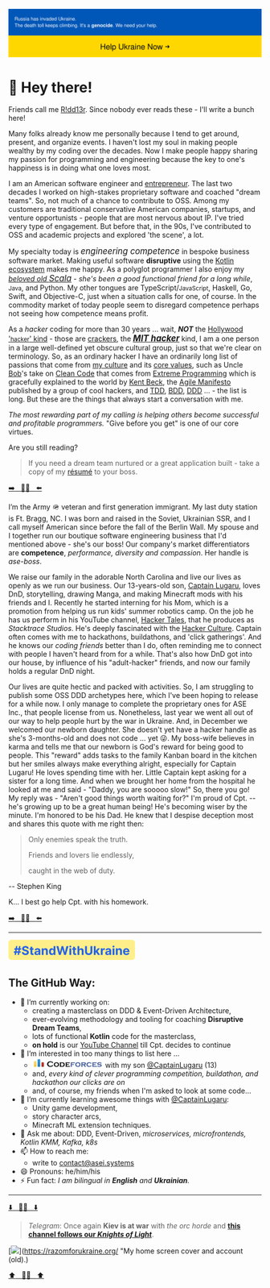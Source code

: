 [![Stand With Ukraine](https://raw.githubusercontent.com/vshymanskyy/StandWithUkraine/main/banner2-direct.svg)](https://stand-with-ukraine.pp.ua "Stand with Ukraine")

#  👋  Hey there!

Friends call me [R!dd13r](https://rdd13r.github.io/ "R!dd13r - <rdd13r>"). Since nobody ever reads these - I'll write a bunch here!

Many folks already know me personally because I tend to get around, present, and organize events. I haven't lost my soul in making people wealthy by my coding over the decades. Now I make people happy sharing my passion for programming and engineering because the key to one's happiness is in doing what one loves most.

I am an American software engineer and [entrepreneur](https://www.asei.systems/our-team "Advanced Software Enterprises, Inc. - Let us nurture your Dream Team!"). The last two decades I worked on high-stakes proprietary software and coached "dream teams". So, not much of a chance to contribute to OSS. Among my customers are traditional conservative American companies, startups, and venture opportunists - people that are most nervous about IP. I've tried every type of engagement. But before that, in the 90s, I've contributed to OSS and academic projects and explored 'the scene', a lot.

My specialty today is <big>_engineering competence_</big> in bespoke business software market. Making useful software **disruptive** using the [Kotlin ecosystem](https://kotlinlang.org/ "A modern programming language that makes developers happier.") makes me happy. As a polyglot programmer I also enjoy my _[beloved old <big>Scala</big>](https://www.scala-lang.org/ "“that works” ― Martin Odersky, Programming in Scala") - she's been a good functional friend for a long while_, <small>Java</small>, and Python. My other tongues are TypeScript/<small>JavaScript</small>, Haskell, Go, Swift, and Objective-C, just when a situation calls for one, of course. In the commodity market of today people seem to disregard competence perhaps not seeing how competence means profit. 

As a _hacker_ coding for more than 30 years ... wait, **_NOT_** the [Hollywood '<small>hacker</small>' kind](https://www.techrepublic.com/article/hackers-and-crackers-a-lesson-in-etymology-and-clear-communication/ "Popular culture doesn't match reality.") - those are [crackers](http://catb.org/jargon/html/crackers.html "Your ordinary criminals."), the **[<big>_MIT hacker_</big>](https://handbook.mit.edu/hacking "Hacking is about learning.")** kind, I am a one person in a large well-defined yet obscure cultural group, just so that we're clear on terminology. So, as an ordinary hacker I have an ordinarily long list of passions that come from [my culture](https://en.wikipedia.org/wiki/Hacker_culture "The Hacker Culture") and its [core values](https://en.wikipedia.org/wiki/Hacker_ethic "The Hacker Ethic"), such as Uncle [Bob](https://en.wikipedia.org/wiki/Robert_C._Martin "Robert C. Martin")'s take on [Clean Code](https://a.co/d/7fnmEdq "Amazon link to the Clean Code book") that comes from [Extreme Programming](https://en.wikipedia.org/wiki/Extreme_programming "Extreme Programming was a good capture of our culture") which is gracefully explained to the world by [Kent Beck](https://en.wikipedia.org/wiki/Kent_Beck "Kent documented hacker activities, culture, norms, tools and methods"), the [Agile Manifesto](https://agilemanifesto.org/ "The declaration of Agile Manifesto") published by a group of cool hackers, and [TDD](https://en.wikipedia.org/wiki/Test-driven_development "Test-driven development"), [BDD](https://en.wikipedia.org/wiki/Behavior-driven_development "Behavior-driven_development"), [DDD](https://en.wikipedia.org/wiki/Domain-driven_design "Domain-driven_design") ... - the list is long. But these are the things that always start a conversation with me.

_The most rewarding part of my calling is helping others become successful and profitable programmers._ "Give before you get" is one of our core virtues.

Are you still reading?

> If you need a dream team nurtured or a great application built - take a copy of my [résumé](https://rdd13r.github.io/rdd13r/) to your boss.

[:arrow_right:&nbsp;&nbsp;&nbsp;💙💛&nbsp;&nbsp;&nbsp;:arrow_left:](https://razomforukraine.org/)

I’m the Army :military_helmet: veteran and first generation immigrant. My last duty station is Ft. Bragg, NC. I was born and raised in the Soviet, Ukrainian SSR, and I call myself American since before the fall of the Berlin Wall. My spouse and I together run our boutique software engineering business that I'd mentioned above - she's our boss! Our company's market differentiators are **competence**, _performance, diversity and compassion_. Her handle is _ase-boss_.

We raise our family in the adorable North Carolina and live our lives as openly as we run our business. Our 13-years-old son, [Captain Lugaru](https://github.com/CaptainLugaru), loves DnD, storytelling, drawing Manga, and making Minecraft mods with his friends and I. Recently he started interning for his Mom, which is a promotion from helping us run kids' summer robotics camp. On the job he has us perform in his YouTube channel, [Hacker Tales](https://www.youtube.com/@hackertales9227), that he produces as _Stacktrace Studios_. He's deeply fascinated with the [Hacker Culture](https://en.wikipedia.org/wiki/Hacker_culture). Captain often comes with me to hackathons, buildathons, and 'click gatherings'. And he knows our _coding friends_ better than I do, often reminding me to connect with people I haven't heard from for a while. That's also how DnD got into our house, by influence of his "adult-hacker" friends, and now our family holds a regular DnD night.

Our lives are quite hectic and packed with activities. So, I am struggling to publish some OSS DDD archetypes here, which I've been hoping to release for a while now. I only manage to complete the proprietary ones for ASE Inc., that people license from us. Nonetheless, last year we went all out of our way to help people hurt by the war in Ukraine. And, in December we welcomed our newborn daughter. She doesn't yet have a hacker handle as she's 3-months-old and does not code ... yet 😜. My boss-wife believes in karma and tells me that our newborn is God's reward for being good to people. This "reward" adds tasks to the family Kanban board in the kitchen but her smiles always make everything alright, especially for Captain Lugaru! He loves spending time with her. Little Captain kept asking for a sister for a long time. And when we brought her home from the hospital he looked at me and said - "Daddy, you are sooooo slow!" So, there you go! My reply was - "Aren't good things worth waiting for?" I'm proud of Cpt. -- he's growing up to be a great human being! He's becoming wiser by the minute. I'm honored to be his Dad. He knew that I despise deception most and shares this quote with me right then: 

> Only enemies speak the truth.
> 
> Friends and lovers lie endlessly,
> 
> caught in the web of duty.
 
-- Stephen King

K... I best go help Cpt. with his homework.

[:arrow_right:&nbsp;&nbsp;&nbsp;💙💛&nbsp;&nbsp;&nbsp;:arrow_left:](https://razomforukraine.org/ "Together for Ukraine")

___

[![Stand With Ukraine](https://raw.githubusercontent.com/vshymanskyy/StandWithUkraine/main/badges/StandWithUkraine.svg)](https://stand-with-ukraine.pp.ua "Stand with Ukraine")


## The __GitHub__ Way:

- 🔭 I’m currently working on:
  - creating a masterclass on DDD & Event-Driven Architecture,
  - ever-evolving methodology and tooling for coaching __Disruptive Dream Teams__,
  - lots of functional __Kotlin__ code for the masterclass,
  - __on hold__ is our [YouTube Channel](https://www.youtube.com/channel/UCQHbfQOTapMI3EJdN1fQJPg "Hacker Tales") till Cpt. decides to continue
- 👀  I’m interested in too many things to list here ...
  - [![](assets/img/codeforces.png)](https://codeforces.com/catalog?locale=en "Code Forces Catalog") with my son [@CaptainLugaru](https://github.com/CaptainLugaru "Captain Lugaru") (13)
  - and, _every kind of clever programming competition, buildathon, and hackathon our clicks are on_ 
  - and, of course, my friends when I'm asked to look at some code...
- 🌱  I’m currently learning awesome things with [@CaptainLugaru](https://github.com/CaptainLugaru "Captain Lugaru"):
  - Unity game development,
  - story character arcs,
  - Minecraft ML extension techniques.
- 💬 Ask me about: DDD, Event-Driven, _microservices, microfrontends, Kotlin KMM, Kafka, k8s_
- 📫  How to reach me:
  - write to [contact@asei.systems](mailto:contact@asei.systems)
- 😄 Pronouns: he/him/his
- ⚡ Fun fact: _I am bilingual in **English** and **Ukrainian**._

____

[:arrow_down:&nbsp;&nbsp;&nbsp;💙💛&nbsp;&nbsp;&nbsp;:arrow_down:](https://razomforukraine.org/ "Together for Ukraine")

> _Telegram_: Once again __Kiev is at war__ with *the orc horde* and [__this channel follows our *Knights of Light*__](https://t.me/operativnoZSU "Оперативний ЗСУ").

[![](assets/img/kiev-vs-horde.jpg)](https://razomforukraine.org/ "My home screen cover and account (old).)

[:arrow_up:&nbsp;&nbsp;&nbsp;💙💛&nbsp;&nbsp;&nbsp;:arrow_up:](https://razomforukraine.org/ "Together for Ukraine")
